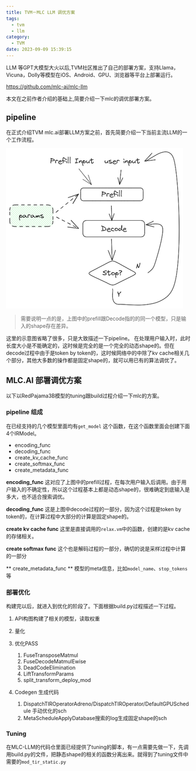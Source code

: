 ```yaml
---
title: TVM－MLC LLM 调优方案 
tags:
  - tvm
  - llm
category:
  - TVM
date: 2023-09-09 15:39:15
---
```



LLM 等GPT大模型大火以后,TVM社区推出了自己的部署方案，支持Llama，Vicuna，Dolly等模型在iOS、Android、GPU、浏览器等平台上部署运行。

https://github.com/mlc-ai/mlc-llm

本文在之前作者介绍的基础上,简要介绍一下mlc的调优部署方案。

## pipeline

在正式介绍TVM mlc.ai部署LLM方案之前，首先简要介绍一下当前主流LLM的一个工作流程。

![](mlc-llm/2462804-20230621222850510-751335110.png)


>需要说明一点的是，上图中的prefill跟Decode指的的同一个模型，只是输入的shape存在差异。

这里的示意图省略了很多，只是大致描述一下pipeline。
在处理用户输入时，此时长度大小是不能确定的，这时候是完全的是一个完全的动态shape的。但在decode过程中由于是token by token的，这时候网络中的中除了kv cache相关几个部分，其他大多数的操作都是固定shape的，就可以用已有的算法调优了。

## MLC.AI 部署调优方案
以下以RedPajama3B模型的tuning跟build过程介绍一下mlc的方案。

### pipeline 组成
在已经支持的几个模型里面均有`get_model` 这个函数，在这个函数里面会创建下面4个IRModel。
- encoding_func
- decoding_func
- create_kv_cache_func
- create_softmax_func
- create_metadata_func

**encoding_func**
这对应了上图中的prefill过程，在每次用户输入后调用。由于用户输入的不确定性，所以这个过程基本上都是动态shape的，很难确定到底输入是多大，也不适合搜索调优。

**decoding_func**
这是上图中decode过程的一部分，因为这个过程是token by token的，在计算过程中大部分的计算是固定shape的。

**create kv cache func**
这里是直接调用的`relax.vm`中的函数，创建的是kv cache的存储相关。

**create softmax func**
这个也是解码过程的一部分，确切的说是采样过程中计算的一部分

** create_metadata_func **
模型的meta信息，比如`model_name`、`stop_tokens`等


### 部署优化
构建完以后，就进入到优化的阶段了。下面根据build.py过程描述一下过程。
1. API构图构建了相关的模型，读取权重
2. 量化
3. 优化PASS
	1.  FuseTransposeMatmul
	2. FuseDecodeMatmulEwise
	3. DeadCodeElimination
	4. LiftTransformParams
	5. split_transform_deploy_mod
	
4. Codegen 生成代码
	1. DispatchTIROperatorAdreno/DispatchTIROperator/DefaultGPUSchedule 手动优化的sch
	2. MetaScheduleApplyDatabase搜索的log生成固定shape的sch


### Tuning
在MLC-LLM的代码仓里面已经提供了tuning的脚本，有一点需要先做一下，先调用build.py的文件，把静态shape的相关的函数分离出来。就得到了tuning文件中需要的`mod_tir_static.py`
